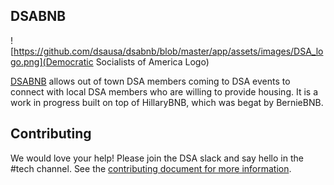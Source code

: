## DSABNB 
![https://github.com/dsausa/dsabnb/blob/master/app/assets/images/DSA_logo.png](Democratic Socialists of America Logo)

[DSABNB](https://www.dsabnb.com) allows out of town DSA members coming to DSA
events to connect with local DSA members who are willing to provide housing. It
is a work in progress built on top of HillaryBNB, which was begat by BernieBNB.

## Contributing
We would love your help! Please join the DSA slack and say hello in the #tech
channel. See
the
[contributing document for more information](https://github.com/dsausa/dsabnb/blob/master/contributing.md).
